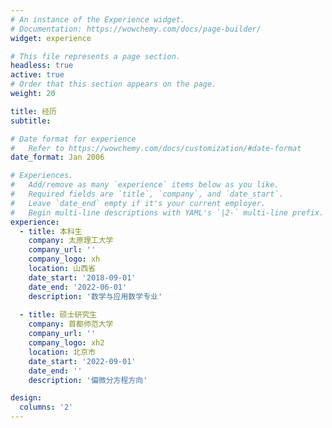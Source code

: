 ```yaml
---
# An instance of the Experience widget.
# Documentation: https://wowchemy.com/docs/page-builder/
widget: experience

# This file represents a page section.
headless: true
active: true
# Order that this section appears on the page.
weight: 20

title: 经历
subtitle:

# Date format for experience
#   Refer to https://wowchemy.com/docs/customization/#date-format
date_format: Jan 2006

# Experiences.
#   Add/remove as many `experience` items below as you like.
#   Required fields are `title`, `company`, and `date_start`.
#   Leave `date_end` empty if it's your current employer.
#   Begin multi-line descriptions with YAML's `|2-` multi-line prefix.
experience:
  - title: 本科生
    company: 太原理工大学
    company_url: ''
    company_logo: xh
    location: 山西省
    date_start: '2018-09-01'
    date_end: '2022-06-01'
    description: '数学与应用数学专业'
        
  - title: 硕士研究生
    company: 首都师范大学
    company_url: ''
    company_logo: xh2
    location: 北京市
    date_start: '2022-09-01'
    date_end: ''
    description: '偏微分方程方向'

design:
  columns: '2'
---
```

